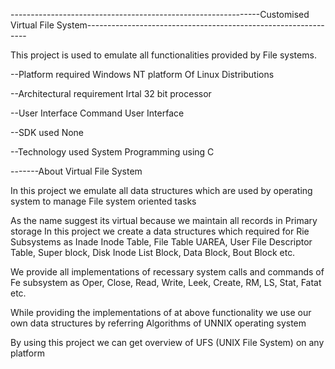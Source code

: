 --------------------------------------------------------------Customised Virtual File System---------------------------------------------------------------

This project is used to emulate all functionalities provided by File systems.

--Platform required
Windows NT platform Of Linux Distributions

--Architectural requirement
Irtal 32 bit processor

--User Interface Command User Interface

--SDK used
None

--Technology used
System Programming using C

-------About Virtual File System

In this project we emulate all data structures which are used by operating system to manage File system oriented tasks

As the name suggest its virtual because we maintain all records in Primary storage In this project we create a data structures which required for Rie Subsystems as Inade Inode Table, File Table UAREA, User File Descriptor Table, Super block, Disk Inode List Block, Data Block, Bout Block etc.

We provide all implementations of recessary system calls and commands of Fe subsystem as Oper, Close, Read, Write, Leek, Create, RM, LS, Stat, Fatat etc.

While providing the implementations of at above functionality we use our own data structures by referring Algorithms of UNNIX operating system 

 By using this project we can get overview of UFS (UNIX File System) on any platform
